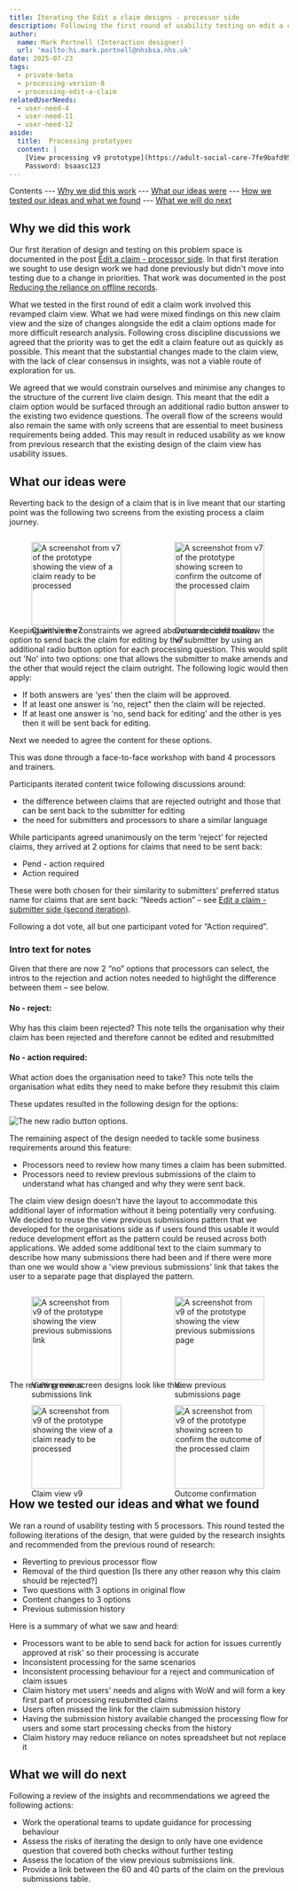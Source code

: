 ```yaml
---
title: Iterating the Edit a claim designs - processor side
description: Following the first round of usability testing on edit a claim we returned to the drawing board for the next iteration.
author:
  name: Mark Portnell (Interaction designer)
  url: 'mailto:hi.mark.portnell@nhsbsa.nhs.uk'
date: 2025-07-23
tags:
  - private-beta
  - processing-version-8
  - processing-edit-a-claim
relatedUserNeeds:
  - user-need-4
  - user-need-11
  - user-need-12
aside:
  title:  Processing prototypes
  content: |
    [View processing v9 prototype](https://adult-social-care-7fe9bafd955a.herokuapp.com/processing/v9/) 
    Password: bsaasc123
---
```


Contents
--- [Why we did this work](#why-we-did-this-work)
--- [What our ideas were](#what-our-ideas-were)
--- [How we tested our ideas and what we found](#how-we-tested-our-ideas-and-what-we-found)
--- [What we will do next](#what-we-will-do-next)

## Why we did this work

Our first iteration of design and testing on this problem space is documented in the post [Edit a claim - processor side](../edit-a-claim). In that first iteration we sought to use design work we had done previously but didn't move into testing due to a change in priorities. That work was documented in the post [Reducing the reliance on offline records](../claim-view-iteration). 

What we tested in the first round of edit a claim work involved this revamped claim view. What we had were mixed findings on this new claim view and the size of changes alongside the edit a claim options made for more difficult research analysis. Following cross discipline discussions we agreed that the priority was to get the edit a claim feature out as quickly as possible. This meant that the substantial changes made to the claim view, with the lack of clear consensus in insights, was not a viable route of exploration for us. 

We agreed that we would constrain ourselves and minimise any changes to the structure of the current live claim design. This meant that the edit a claim option would be surfaced through an additional radio button answer to the existing two evidence questions. The overall flow of the screens would also remain the same with only screens that are essential to meet business requirements being added. This may result in reduced usability as we know from previous research that the existing design of the claim view has usability issues. 

## What our ideas were

Reverting back to the design of a claim that is in live meant that our starting point was the following two screens from the existing process a claim journey.

<div style="display: flex; flex-wrap: wrap; gap: 1rem;">
  <div style="flex: 1; max-width: 48%;">
    <figure>
      <img src="claim-view-past.png" alt="A screenshot from v7 of the prototype showing the view of a claim ready to be processed" style="width: 100%; height: auto;">
      <figcaption>Claim view v7</figcaption>
    </figure>
  </div>
  <div style="flex: 1; max-width: 48%;">
    <figure>
      <img src="confirm-outcome-past.png" alt="A screenshot from v7 of the prototype showing screen to confirm the outcome of the processed claim" style="width: 100%; height: auto;">
      <figcaption>Outcome confirmation v7</figcaption>
    </figure>
  </div>
</div>

Keeping within the constraints we agreed above we decided to allow the option to send back the claim for editing by the submitter by using an additional radio button option for each processing question. This would split out 'No' into two options: one that allows the submitter to make amends and the other that would reject the claim outright. The following logic would then apply:
- If both answers are 'yes' then the claim will be approved. 
- If at least one answer is 'no, reject" then the claim will be rejected. 
- If at least one answer is 'no, send back for editing' and the other is yes then it will be sent back for editing. 

Next we needed to agree the content for these options.

This was done through a face-to-face workshop with band 4 processors and trainers.

Participants iterated content twice following discussions around:
- the difference between claims that are rejected outright and those that can be sent back to the submitter for editing
- the need for submitters and processors to share a similar language

While participants agreed unanimously on the term ‘reject’ for rejected claims, they arrived at 2 options for claims that need to be sent back: 
- Pend - action required
- Action required

These were both chosen for their similarity to submitters’ preferred status name for claims that are sent back: “Needs action” – see [Edit a claim - submitter side (second iteration)](../claims/edit-a-claim-second).

Following a dot vote, all but one participant voted for “Action required”. 

### Intro text for notes

Given that there are now 2 “no” options that processors can select, the intros to the rejection and action notes needed to highlight the difference between them – see below. 

#### No - reject:

Why has this claim been rejected?
<span class="govuk-caption-m">This note tells the organisation why their claim has been rejected and therefore cannot be edited and resubmitted</span>

#### No - action required:

What action does the organisation need to take?
<span class="govuk-caption-m">This note tells the organisation what edits they need to make before they resubmit this claim</span>


These updates resulted in the following design for the options:

![The new radio button options.](radio-options.png "A screenshot from v9 of the processing prototype that shows the new radio button options.")

The remaining aspect of the design needed to tackle some business requirements around this feature:
- Processors need to review how many times a claim has been submitted.
- Processors need to review previous submissions of the claim to understand what has changed and why they were sent back.

The claim view design doesn't have the layout to accommodate this additional layer of information without it being potentially very confusing. We decided to reuse the view previous submissions pattern that we developed for the organisations side as if users found this usable it would reduce development effort as the pattern could be reused across both applications. We added some additional text to the claim summary to describe how many submissions there had been and if there were more than one we would show a 'view previous submissions' link that takes the user to a separate page that displayed the pattern.

<div style="display: flex; flex-wrap: wrap; gap: 1rem;">
  <div style="flex: 1; max-width: 48%;">
    <figure>
      <img src="view-previous-submissions-link.png" alt="A screenshot from v9 of the prototype showing the view previous submissions link" style="width: 100%; height: auto;">
      <figcaption>View previous submissions link</figcaption>
    </figure>
  </div>
  <div style="flex: 1; max-width: 48%;">
    <figure>
      <img src="view-previous-submissions-page.png" alt="A screenshot from v9 of the prototype showing the view previous submissions page" style="width: 100%; height: auto;">
      <figcaption>View previous submissions page</figcaption>
    </figure>
  </div>
</div>

The resulting new screen designs look like this:

<div style="display: flex; flex-wrap: wrap; gap: 1rem;">
  <div style="flex: 1; max-width: 48%;">
    <figure>
      <img src="claim-view-new.png" alt="A screenshot from v9 of the prototype showing the view of a claim ready to be processed" style="width: 100%; height: auto;">
      <figcaption>Claim view v9</figcaption>
    </figure>
  </div>
  <div style="flex: 1; max-width: 48%;">
    <figure>
      <img src="confirm-outcome-new.png" alt="A screenshot from v9 of the prototype showing screen to confirm the outcome of the processed claim" style="width: 100%; height: auto;">
      <figcaption>Outcome confirmation v9</figcaption>
    </figure>
  </div>
</div>

## How we tested our ideas and what we found

We ran a round of usability testing with 5 processors. This round tested the following iterations of the design, that were guided by the research
insights and recommended from the previous round of research: 
- Reverting to previous processor flow​
- Removal of the third question [Is there any other reason why this claim should be rejected?]​
- Two questions with 3 options in original flow​
- Content changes to 3 options​
- Previous submission history

Here is a summary of what we saw and heard:
- Processors want to be able to send back for action for issues currently approved at risk' so their processing is accurate
- Inconsistent processing for the same scenarios
- Inconsistent processing behaviour for a reject and communication of claim issues
- Claim history met users' needs and aligns with WoW and will form a key first part of processing resubmitted claims
- Users often missed the link for the claim submission history
- Having the submission history available changed the processing flow for users and some start processing checks from the history
- Claim history may reduce reliance on notes spreadsheet but not replace it 

## What we will do next

Following a review of the insights and recommendations we agreed the following actions:
- Work the operational teams to update guidance for processing behaviour
- Assess the risks of iterating the design to only have one evidence question that covered both checks without further testing
- Assess the location of the view previous submissions link.
- Provide a link between the 60 and 40 parts of the claim on the previous submissions table. 